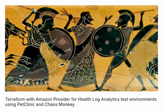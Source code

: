 ![Intro](./docs/heracles.jpg)

Terraform with Amazon Provider for Health Log Analytics test environments using PetClinic and Chaos Monkey
